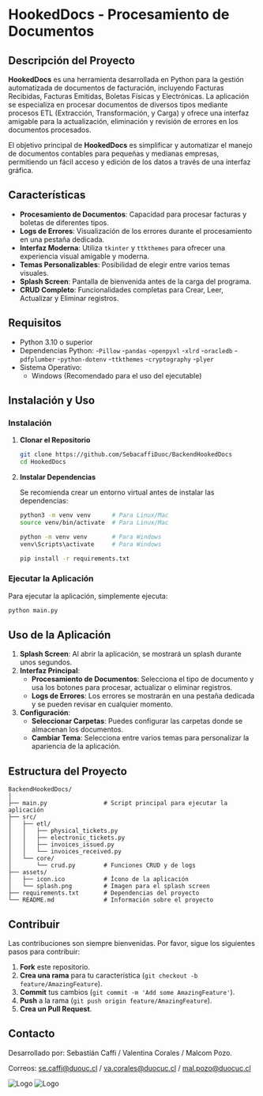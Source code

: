 # HookedDocs - Procesamiento de Documentos

## Descripción del Proyecto

**HookedDocs** es una herramienta desarrollada en Python para la gestión automatizada de documentos de facturación, incluyendo Facturas Recibidas, Facturas Emitidas, Boletas Físicas y Electrónicas. La aplicación se especializa en procesar documentos de diversos tipos mediante procesos ETL (Extracción, Transformación, y Carga) y ofrece una interfaz amigable para la actualización, eliminación y revisión de errores en los documentos procesados.

El objetivo principal de **HookedDocs** es simplificar y automatizar el manejo de documentos contables para pequeñas y medianas empresas, permitiendo un fácil acceso y edición de los datos a través de una interfaz gráfica.

## Características

- **Procesamiento de Documentos**: Capacidad para procesar facturas y boletas de diferentes tipos.
- **Logs de Errores**: Visualización de los errores durante el procesamiento en una pestaña dedicada.
- **Interfaz Moderna**: Utiliza `tkinter` y `ttkthemes` para ofrecer una experiencia visual amigable y moderna.
- **Temas Personalizables**: Posibilidad de elegir entre varios temas visuales.
- **Splash Screen**: Pantalla de bienvenida antes de la carga del programa.
- **CRUD Completo**: Funcionalidades completas para Crear, Leer, Actualizar y Eliminar registros.

## Requisitos

- Python 3.10 o superior
- Dependencias Python:
   -`Pillow`
   -`pandas`
   -`openpyxl`
   -`xlrd`
   -`oracledb`
   -`pdfplumber`
   -`python-dotenv`
   -`ttkthemes`
   -`cryptography`
   -`plyer`
- Sistema Operativo:
  - Windows (Recomendado para el uso del ejecutable)

## Instalación y Uso

### Instalación

1. **Clonar el Repositorio**

   ```bash
   git clone https://github.com/SebacaffiDuoc/BackendHookedDocs
   cd HookedDocs
   ```

2. **Instalar Dependencias**

   Se recomienda crear un entorno virtual antes de instalar las dependencias:

   ```bash
   python3 -m venv venv      # Para Linux/Mac
   source venv/bin/activate  # Para Linux/Mac

   python -m venv venv       # Para Windows
   venv\Scripts\activate     # Para Windows

   pip install -r requirements.txt
   ```

### Ejecutar la Aplicación

Para ejecutar la aplicación, simplemente ejecuta:

```bash
python main.py
```

## Uso de la Aplicación

1. **Splash Screen**: Al abrir la aplicación, se mostrará un splash durante unos segundos.
2. **Interfaz Principal**:
   - **Procesamiento de Documentos**: Selecciona el tipo de documento y usa los botones para procesar, actualizar o eliminar registros.
   - **Logs de Errores**: Los errores se mostrarán en una pestaña dedicada y se pueden revisar en cualquier momento.
3. **Configuración**:
   - **Seleccionar Carpetas**: Puedes configurar las carpetas donde se almacenan los documentos.
   - **Cambiar Tema**: Selecciona entre varios temas para personalizar la apariencia de la aplicación.

## Estructura del Proyecto

```
BackendHookedDocs/
│
├── main.py                # Script principal para ejecutar la aplicación
├── src/
│   ├── etl/
│   │   ├── physical_tickets.py
│   │   ├── electronic_tickets.py
│   │   ├── invoices_issued.py
│   │   └── invoices_received.py
│   └── core/
│       └── crud.py        # Funciones CRUD y de logs
├── assets/
│   ├── icon.ico           # Ícono de la aplicación
│   └── splash.png         # Imagen para el splash screen
├── requirements.txt       # Dependencias del proyecto
└── README.md              # Información sobre el proyecto
```

## Contribuir

Las contribuciones son siempre bienvenidas. Por favor, sigue los siguientes pasos para contribuir:

1. **Fork** este repositorio.
2. **Crea una rama** para tu característica (`git checkout -b feature/AmazingFeature`).
3. **Commit** tus cambios (`git commit -m 'Add some AmazingFeature'`).
4. **Push** a la rama (`git push origin feature/AmazingFeature`).
5. **Crea un Pull Request**.

## Contacto

Desarrollado por: Sebastián Caffi / Valentina Corales / Malcom Pozo.

Correos: se.caffi@duouc.cl / va.corales@duocuc.cl / mal.pozo@duocuc.cl

![Logo](https://elsenuelo.cl/web/wp-content/themes/elsenuelo/img/logo-elsenuelo-2023.png?v=2) 
![Logo](https://www.duoc.cl/wp-content/themes/wordpress-duoc-cl/images/logo-duoc.svg)
